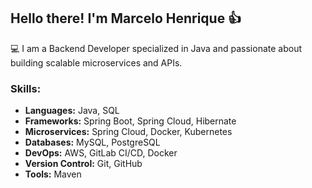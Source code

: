 ## Hello there! I'm Marcelo Henrique :+1:


💻 I am a Backend Developer specialized in Java and passionate about building scalable microservices and APIs.


### Skills:
- **Languages:** Java, SQL
- **Frameworks:** Spring Boot, Spring Cloud, Hibernate
- **Microservices:** Spring Cloud, Docker, Kubernetes
- **Databases:** MySQL, PostgreSQL
- **DevOps:** AWS, GitLab CI/CD, Docker
- **Version Control:** Git, GitHub
- **Tools:** Maven

